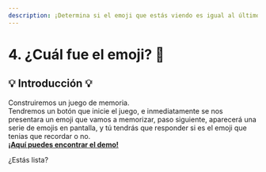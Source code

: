 ```yaml
---
description: ¡Determina si el emoji que estás viendo es igual al último que te mostramos!
---
```


# 4. ¿Cuál fue el emoji? 👑

## 💡 Introducción 💡 <a id="1-introduccion"></a>

Construiremos un juego de memoria.   
Tendremos un botón que inicie el juego, e inmediatamente se nos presentara un emoji que vamos a memorizar, paso siguiente, aparecerá una serie de emojis en pantalla, y tú tendrás que responder si es el emoji que tenias que recordar o no.  
 [**¡Aquí puedes encontrar el demo!**](https://angular-last-emoji.stackblitz.io/)**​**

¿Estás lista?

